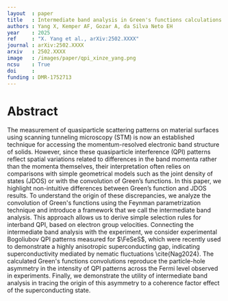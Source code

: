 ```yaml
---
layout  : paper
title   : Intermediate band analysis in Green's functions calculations of quasiparticle interference
authors : Yang X, Kemper AF, Gozar A, da Silva Neto EH
year    : 2025
ref     : "X. Yang et al., arXiv:2502.XXXX"
journal : arXiv:2502.XXXX
arxiv   : 2502.XXXX
image   : /images/paper/qpi_xinze_yang.png
ncsu    : True
doi     : 
funding : DMR-1752713
---
```


# Abstract
The measurement of quasiparticle scattering patterns on material surfaces using scanning tunneling microscopy (STM) is now an established technique for accessing the momentum-resolved electronic band structure of solids. However, since these quasiparticle interference (QPI) patterns reflect spatial variations related to differences in the band momenta rather than the momenta themselves, their interpretation often relies on comparisons with simple geometrical models such as the joint density of states (JDOS) or with the convolution of Green’s functions.  In this paper, we highlight non-intuitive differences between Green’s function and JDOS results. To understand the origin of these discrepancies, we analyze the convolution of Green's functions using the Feynman parametrization technique and introduce a framework that we call the intermediate band analysis. This approach allows us to derive simple selection rules for interband QPI, based on electron group velocities. Connecting the intermediate band analysis with the experiment, we consider experimental Bogoliubov QPI patterns measured for $\FeSeS$, which were recently used to demonstrate a highly anisotropic superconducting gap, indicating superconductivity mediated by nematic fluctuations \cite{Nag2024}. The calculated Green's functions convolutions reproduce the particle-hole asymmetry in the intensity of QPI patterns across the Fermi level observed in experiments. Finally, we demonstrate the utility of intermediate band analysis in tracing the origin of this asymmetry to a coherence factor effect of the superconducting state.
